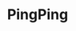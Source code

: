 ---
title: PingPing
googleLink: https://play.google.com/store/apps/details?id=com.pingpingnative
appleLink: https://apps.apple.com/nl/app/pingping/id1531867912?l=en
---